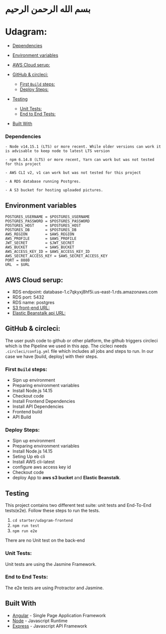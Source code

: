 # بسم الله الرحمن الرحيم

# Udagram:

- [Dependencies](#dependencies)

- [Environment variables](#environment-variables)

- [AWS Cloud serup:](#awscloud-serup)

- [GitHub & circleci:](#github-&-circleci)
    - [First `Build` steps:](#first-Build-steps)
    - [Deploy Steps:](#deploy-steps)

- [Testing](#testing)
    - [Unit Tests:](#unit-tests)
    - [End to End Tests:](#end-to-end-tests)

- [Built With](#built-with)


### Dependencies

```
- Node v14.15.1 (LTS) or more recent. While older versions can work it is advisable to keep node to latest LTS version

- npm 6.14.8 (LTS) or more recent, Yarn can work but was not tested for this project

- AWS CLI v2, v1 can work but was not tested for this project

- A RDS database running Postgres.

- A S3 bucket for hosting uploaded pictures.

```

## Environment variables
```
POSTGRES_USERNAME = $POSTGRES_USERNAME 
POSTGRES_PASSWORD = $POSTGRES_PASSWORD 
POSTGRES_HOST     = $POSTGRES_HOST 
POSTGRES_DB       = $POSTGRES_DB 
AWS_REGION        = $AWS_REGION 
AWS_PROFILE       = $AWS_PROFILE 
JWT_SECRET        = $JWT_SECRET 
AWS_BUCKET        = $AWS_BUCKET 
AWS_ACCESS_KEY_ID = $AWS_ACCESS_KEY_ID 
AWS_SECRET_ACCESS_KEY = $AWS_SECRET_ACCESS_KEY 
PORT = 8080
URL  = $URL 

```
## AWS Cloud serup:
- RDS endpoint: database-1.c7qkyxj8hf5i.us-east-1.rds.amazonaws.com
- RDS port: 5432
- RDS name: postgres
- [S3 front-end URL: ](http://newbucket8123049.s3-website-us-east-1.amazonaws.com)
- [Elastic Beanstalk api URL: ](http://Server-env.eba-pbz5qfg5.us-east-1.elasticbeanstalk.com)

## GitHub & circleci:
The user push code to github or other platform, the github triggers circleci which is the Pipeline we used in this app.
The cicleci needs `.circleci/config.yml` file which includes all jobs and steps to run. In our case we have [build, deploy] with their steps.


### First `Build` steps:

- Sipn up environment
- Preparing environment variables
- Install Node.js 14.15
- Checkout code
- Install Frontend Dependencies
- Install API Dependencies
- Frontend build
- API Build

### Deploy Steps:

- Sipn up environment
- Preparing environment variables
- Install Node.js 14.15
- Seting Up eb cli
- Install AWS cli-latest
- configure aws access key id
- Checkout code 
- deploy App to **aws s3 bucket** and **Elastic Beanstalk**.

## Testing

This project contains two different test suite: unit tests and End-To-End tests(e2e). Follow these steps to run the tests.

1. `cd starter/udagram-frontend`
1. `npm run test`
1. `npm run e2e`

There are no Unit test on the back-end

### Unit Tests:

Unit tests are using the Jasmine Framework.

### End to End Tests:

The e2e tests are using Protractor and Jasmine.

## Built With

- [Angular](https://angular.io/) - Single Page Application Framework
- [Node](https://nodejs.org) - Javascript Runtime
- [Express](https://expressjs.com/) - Javascript API Framework

   

